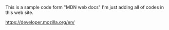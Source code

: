 This is a sample code form "MDN web docs" I'm just adding all of codes in this web site.

https://developer.mozilla.org/en/
